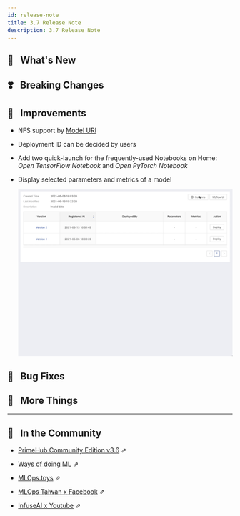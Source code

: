 ```yaml
---
id: release-note
title: 3.7 Release Note
description: 3.7 Release Note
---
```


## 🌟 &NonBreakingSpace; What's New

## ❣️ &NonBreakingSpace; Breaking Changes


## 🚀 &NonBreakingSpace; Improvements

+ NFS support by [Model URI](model-deployment-model-uri)

+ Deployment ID can be decided by users

+ Add two quick-launch for the frequently-used Notebooks on Home: *Open TensorFlow Notebook* and *Open PyTorch Notebook*

+ Display selected parameters and metrics of a model

  ![](assets/model-metrics-paras.gif)


## 🧰 &NonBreakingSpace; Bug Fixes


## 💫 &NonBreakingSpace; More Things


---

## 🎪 &NonBreakingSpace; In the Community


+ [PrimeHub Community Edition v3.6](https://github.com/InfuseAI/primehub/releases) &neArr;

+ [Ways of doing ML](https://waysof.ml) &neArr;

+ [MLOps.toys](https://mlops.toys/) &neArr;

+ [MLOps Taiwan x Facebook](https://www.facebook.com/groups/mlopstw/) &neArr;

+ [InfuseAI x Youtube](https://www.youtube.com/channel/UCbbRUfqKPWfZxZY62Pian-g) &neArr;
